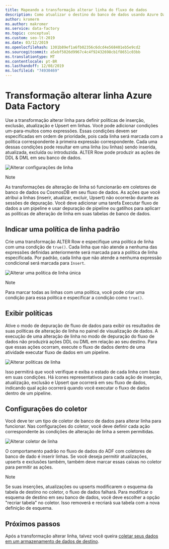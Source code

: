 ```yaml
---
title: Mapeando a transformação alterar linha do fluxo de dados
description: Como atualizar o destino do banco de dados usando Azure Data Factory mapeando a transformação alterar linha
author: kromerm
ms.author: makromer
ms.service: data-factory
ms.topic: conceptual
ms.custom: seo-lt-2019
ms.date: 03/12/2019
ms.openlocfilehash: 1301b89ef1a6fb02356c6dcd4e568401eb5e9cd2
ms.sourcegitcommit: a5ebf5026d9967c4c4f92432698cb1f8651c03bb
ms.translationtype: MT
ms.contentlocale: pt-BR
ms.lasthandoff: 12/08/2019
ms.locfileid: "74930469"
---
```

# <a name="azure-data-factory-alter-row-transformation"></a>Transformação alterar linha Azure Data Factory

Use a transformação alterar linha para definir políticas de inserção, exclusão, atualização e Upsert em linhas. Você pode adicionar condições um-para-muitos como expressões. Essas condições devem ser especificadas em ordem de prioridade, pois cada linha será marcada com a política correspondente à primeira expressão correspondente. Cada uma dessas condições pode resultar em uma linha (ou linhas) sendo inserida, atualizada, excluída ou introduzida. ALTER Row pode produzir as ações de DDL & DML em seu banco de dados.



![Alterar configurações de linha](media/data-flow/alter-row1.png "Alterar configurações de linha")

> [!NOTE]
> As transformações de alteração de linha só funcionarão em coletores de banco de dados ou CosmosDB em seu fluxo de dados. As ações que você atribui a linhas (inserir, atualizar, excluir, Upsert) não ocorrerão durante as sessões de depuração. Você deve adicionar uma tarefa Executar fluxo de dados a um pipeline e usar depuração de pipeline ou gatilhos para aplicarr as políticas de alteração de linha em suas tabelas de banco de dados.

## <a name="indicate-a-default-row-policy"></a>Indicar uma política de linha padrão

Crie uma transformação ALTER Row e especifique uma política de linha com uma condição de `true()`. Cada linha que não atende a nenhuma das expressões definidas anteriormente será marcada para a política de linha especificada. Por padrão, cada linha que não atende a nenhuma expressão condicional será marcada para `Insert`.

![Alterar uma política de linha única](media/data-flow/alter-row4.png "Alterar uma política de linha única")

> [!NOTE]
> Para marcar todas as linhas com uma política, você pode criar uma condição para essa política e especificar a condição como `true()`.

## <a name="view-policies"></a>Exibir políticas

Ative o modo de depuração de fluxo de dados para exibir os resultados de suas políticas de alteração de linha no painel de visualização de dados. A execução de uma alteração de linha no modo de depuração do fluxo de dados não produzirá ações DDL ou DML em relação ao seu destino. Para que essas ações ocorram, execute o fluxo de dados dentro de uma atividade executar fluxo de dados em um pipeline.

![Alterar políticas de linha](media/data-flow/alter-row3.png "Alterar políticas de linha")

Isso permitirá que você verifique e exiba o estado de cada linha com base em suas condições. Há ícones representativos para cada ação de inserção, atualização, exclusão e Upsert que ocorrerá em seu fluxo de dados, indicando qual ação ocorrerá quando você executar o fluxo de dados dentro de um pipeline.

## <a name="sink-settings"></a>Configurações do coletor

Você deve ter um tipo de coletor de banco de dados para alterar linha para funcionar. Nas configurações do coletor, você deve definir cada ação correspondente às condições de alteração de linha a serem permitidas.

![Alterar coletor de linha](media/data-flow/alter-row2.png "Alterar coletor de linha")

O comportamento padrão no fluxo de dados do ADF com coletores de banco de dado é inserir linhas. Se você deseja permitir atualizações, upserts e exclusões também, também deve marcar essas caixas no coletor para permitir as ações.

> [!NOTE]
> Se suas inserções, atualizações ou upserts modificarem o esquema da tabela de destino no coletor, o fluxo de dados falhará. Para modificar o esquema de destino em seu banco de dados, você deve escolher a opção "recriar tabela" no coletor. Isso removerá e recriará sua tabela com a nova definição de esquema.

## <a name="next-steps"></a>Próximos passos

Após a transformação alterar linha, talvez você queira [coletar seus dados em um armazenamento de dados de destino](data-flow-sink.md).
